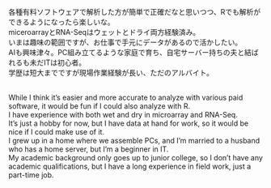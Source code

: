 各種有料ソフトウェアで解析した方が簡単で正確だなと思いつつ、Rでも解析ができるようになったら楽しいな。<br>
miceroarrayとRNA-Seqはウェットとドライ両方経験済み。<br>
いまは趣味の範囲ですが、お仕事で手元にデータがあるので活かしたい。<br>
AIも興味津々。PC組み立てるような家庭で育ち、自宅サーバー持ちの夫と結ばれるも未だITは初心者。<br>
学歴は短大までですが現場作業経験が長い、ただのアルバイト。<br><br>

While I think it’s easier and more accurate to analyze with various paid software, it would be fun if I could also analyze with R.<br>
I have experience with both wet and dry in microarray and RNA-Seq.<br>
It’s just a hobby for now, but I have data at hand for work, so it would be nice if I could make use of it.<br>
I grew up in a home where we assemble PCs, and I’m married to a husband who has a home server, but I’m a beginner in IT.<br>
My academic background only goes up to junior college, so I don’t have any academic qualifications, but I have a long experience in field work, just a part-time job.
<!---
Sena-tk/Sena-tk is a ✨ special ✨ repository because its `README.md` (this file) appears on your GitHub profile.
You can click the Preview link to take a look at your changes.
--->
